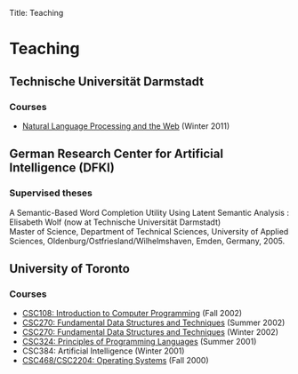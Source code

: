 Title: Teaching

# Teaching

## Technische Universität Darmstadt

### Courses

* [Natural Language Processing and the
  Web](https://moodle.informatik.tu-darmstadt.de/course/view.php?id=105)
  (Winter 2011)

## German Research Center for Artificial Intelligence (DFKI)

### Supervised theses

A Semantic-Based Word Completion Utility Using Latent Semantic Analysis
: Elisabeth Wolf (now at Technische Universität Darmstadt)<br />Master of Science, Department of Technical Sciences, University of Applied Sciences, Oldenburg/Ostfriesland/Wilhelmshaven, Emden, Germany, 2005.

## University of Toronto

### Courses

* [CSC108: Introduction to Computer Programming](http://www.cs.toronto.edu/~pgries/108/02f/) (Fall 2002)
* [CSC270: Fundamental Data Structures and Techniques](http://logological.org/courses/Toronto/CSC270.02S/) (Summer 2002)
* [CSC270: Fundamental Data Structures and Techniques](http://logological.org/courses/Toronto/CSC270.02W/) (Winter 2002)
* [CSC324: Principles of Programming Languages](http://www.cs.toronto.edu/~dianaz/324/) (Summer 2001)
* CSC384: Artificial Intelligence (Winter 2001)
* [CSC468/CSC2204: Operating Systems](http://logological.org/courses/Toronto/CSC468.00F/) (Fall 2000)



